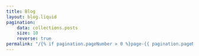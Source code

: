 ```yaml
---
title: Blog
layout: blog.liquid
pagination:
    data: collections.posts
    size: 10
    reverse: true
permalink: "/{% if pagination.pageNumber > 0 %}page-{{ pagination.pageNumber | plus: 1 }}/{% endif %}"
---
```


